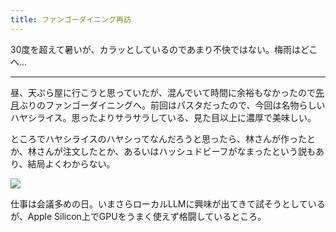 ```yaml
---
title: ファンゴーダイニング再訪
---
```


30度を超えて暑いが、カラッとしているのであまり不快ではない。梅雨はどこへ...

---

昼、天ぷら屋に行こうと思っていたが、混んでいて時間に余裕もなかったので[先月](/articles/20240515)ぶりのファンゴーダイニングへ。前回はパスタだったので、今回は名物らしいハヤシライス。思ったよりサラサラしている、見た目以上に濃厚で美味しい。

ところでハヤシライスのハヤシってなんだろうと思ったら、林さんが作ったとか、林さんが注文したとか、あるいはハッシュドビーフがなまったという説もあり、結局よくわからない。

![](https://photos.old.apkas.net/medium/202406/20240619-132135.webp)

仕事は会議多めの日。いまさらローカルLLMに興味が出てきて試そうとしているが、Apple Silicon上でGPUをうまく使えず格闘しているところ。
